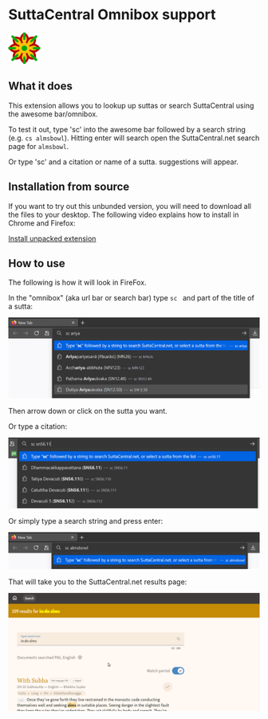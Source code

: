 # SuttaCentral Omnibox support

![extension logo](images/icon.png)

## What it does

This extension allows you to lookup up suttas or search SuttaCentral using the awesome bar/omnibox.

To test it out, type 'sc' into the awesome bar followed by a search string (e.g. `cs almsbowl`). Hitting enter will search open the SuttaCentral.net search page for `almsbowl`.

Or type 'sc' and a citation or name of a sutta. suggestions will appear.

## Installation from source

If you want to try out this unbunded version, you will need to download all the files to your desktop. The following video explains how to install in Chrome and Firefox:

[Install unpacked extension](https://www.youtube.com/watch?v=dhaGRJvJAII&t=53s)

## How to use

The following is how it will look in FireFox.

In the "omnibox" (aka url bar or search bar) type `sc ` and part of the title of a sutta:

![documentation-FF-suttaName](images/documentation/documentation-FF-suttaName.png)

Then arrow down or click on the sutta you want.

Or type a citation:

![sc plus citation](images/documentation/documentation-FF-suttaCitation.png)

Or simply type a search string and press enter:

![search string](images/documentation/documentation-FF-searchString.png)

That will take you to the SuttaCentral.net results page:

![search results page](images/documentation/documentation-FF-searchString-resultPage.png)
